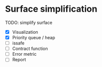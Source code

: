 # Surface simplification

TODO: simplify surface

- [x] Visualization
- [x] Priority queue / heap
- [ ] issafe
- [ ] Contract function
- [ ] Error metric
- [ ] Report
